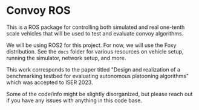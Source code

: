 # Convoy ROS

This is a ROS package for controlling both simulated and real one-tenth scale 
vehicles that will be used to test and evaluate convoy algorithms.

We will be using ROS2 for this project. For now, we will use the Foxy 
distribution. See the `docs` folder for various resources on vehicle setup, 
running the simulator, network setup, and more.

This work corresponds to the paper titled "Design and realization of a 
benchmarking testbed for evaluating autonomous platooning algorithms" which 
was accepted to ISER 2023.

Some of the code/info might be slightly disorganized, but please reach out 
if you have any issues with anything in this code base.
